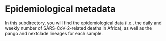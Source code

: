 # Epidemiological metadata
<p>In this subdirectory, you will find the epidemiological data (i.e., the daily and weekly number of SARS-CoV-2-related deaths in Africa), as well as the pango and nextclade lineages for each sample.</p>
